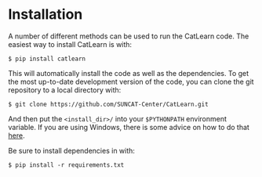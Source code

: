 # Installation

A number of different methods can be used to run the CatLearn code. The easiest way to install CatLearn is with:

```shell
$ pip install catlearn
```

This will automatically install the code as well as the dependencies. To get the most up-to-date development version of the code, you can clone the git repository to a local directory with:

```shell
$ git clone https://github.com/SUNCAT-Center/CatLearn.git
```

And then put the `<install_dir>/` into your `$PYTHONPATH` environment variable. If you are using Windows, there is some advice on how to do that [here](https://stackoverflow.com/questions/3701646/how-to-add-to-the-pythonpath-in-windows-7).

Be sure to install dependencies in with:

```shell
$ pip install -r requirements.txt
```
